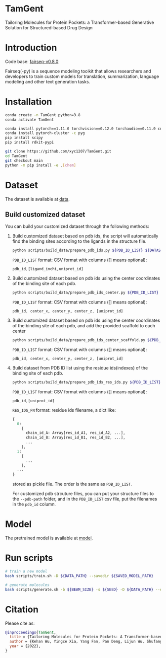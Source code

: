 # TamGent
Tailoring Molecules for Protein Pockets: a Transformer-based Generative Solution for Structured-based Drug Design

# Introduction

Code base: [fairseq-v0.8.0](https://github.com/facebookresearch/fairseq)

Fairseq(-py) is a sequence modeling toolkit that allows researchers and
developers to train custom models for translation, summarization, language
modeling and other text generation tasks.

# Installation

```bash
conda create -n TamGent python=3.8
conda activate TamGent

conda install pytorch==1.11.0 torchvision==0.12.0 torchaudio==0.11.0 cudatoolkit=11.3 -c pytorch
conda install pytorch-cluster -c pyg
pip install scipy
pip install rdkit-pypi

git clone https://github.com/xyc1207/TamGent.git
cd TamGent
git checkout main
python -m pip install -e .[chem]
```

# Dataset

The dataset is available at [data](https://microsoftapc-my.sharepoint.com/:f:/g/personal/v-kehanwu_microsoft_com/EmcBPtAwq1JNvgWCRkTsVzwB3vKWh12GXucGA8wtZL0Lnw?e=a3uuiy).

## Build customized dataset

You can build your customized dataset through the following methods:

1. Build customized dataset based on pdb ids, the script will automatically find the binding sites according to the ligands in the structure file.

   ```bash
   python scripts/build_data/prepare_pdb_ids.py ${PDB_ID_LIST} ${DATASET_NAME} -o ${OUTPUT_PATH} -t ${threshold}
   ```

   `PDB_ID_LIST` format: CSV format with columns ([] means optional):

   `pdb_id,[ligand_inchi,uniprot_id]`
2. Build customized dataset based on pdb ids using the center coordinates of the binding site of each pdb.

   ```bash
   python scripts/build_data/prepare_pdb_ids_center.py ${PDB_ID_LIST} ${DATASET_NAME} -o ${OUTPUT_PATH} -t ${threshold}
   ```

   `PDB_ID_LIST` format: CSV format with columns ([] means optional):

   `pdb_id, center_x, center_y, center_z, [uniprot_id]`
3. Build customized dataset based on pdb ids using the center coordinates of the binding site of each pdb, and add the provided scaffold to each center

   ```bash
   python scripts/build_data/prepare_pdb_ids_center_scaffold.py ${PDB_ID_LIST} ${DATASET_NAME} -o ${OUTPUT_PATH} -t ${threshold} --scaffold-file ${SCAFFOLD_FILE}
   ```

   `PDB_ID_LIST` format: CSV format with columns ([] means optional):

   `pdb_id, center_x, center_y, center_z, [uniprot_id]`
   
4. Build dataset from PDB ID list using the residue ids(indexes) of the binding site of each pdb.

   ```bash
   python scripts/build_data/prepare_pdb_ids_res_ids.py ${PDB_ID_LIST} ${DATASET_NAME} -o ${OUTPUT_PATH} --res-ids-fn ${RES_IDS_FN}
   ```

   `PDB_ID_LIST` format: CSV format with columns ([] means optional):

   `pdb_id,[uniprot_id]`

   `RES_IDS_FN` format: residue ids filename, a dict like:

   ```python
   {
     0:
       {
         chain_id_A: Array[res_id_A1, res_id_A2, ...],
         chain_id_B: Array[res_id_B1, res_id_B2, ...],
         ...
       },
     1:
       {
         ...
       },
     ...
   }  
   ```

   stored as pickle file. The order is the same as `PDB_ID_LIST`.

   For customized pdb strcuture files, you can put your structure files to the `--pdb-path` folder, and in the `PDB_ID_LIST` csv file, put the filenames in the `pdb_id` column.

# Model

The pretrained model is available at [model](https://microsoftapc-my.sharepoint.com/:f:/g/personal/v-kehanwu_microsoft_com/EipAXgQfu6lPm1y2OP1ZUyEBsqQbPZ7aukhJ8_hgUej0yw?e=fE9G6h).

# Run scripts

```bash
# train a new model
bash scripts/train.sh -D ${DATA_PATH} --savedir ${SAVED_MODEL_PATH}

# generate molecules
bash scripts/generate.sh -b ${BEAM_SIZE} -s ${SEED} -D ${DATA_PATH} --dataset ${TESTSET_NAME} --ckpt ${MODEL_PATH} --savedir ${OUTPUT_PATH}

```

# Citation

Please cite as:

```bibtex
@inproceedings{TamGent,
  title = {Tailoring Molecules for Protein Pockets: A Transformer-based Generative Solution for Structured-based Drug Design},
  author = {Kehan Wu, Yingce Xia, Yang Fan, Pan Deng, Lijun Wu, Shufang Xie, Tong Wang, Haiguang Liu, Tao Qin and Tie-Yan Liu},
  year = {2022},
}
```

